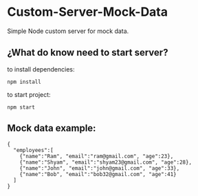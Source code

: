 # Custom-Server-Mock-Data
Simple Node custom server for mock data.

## ¿What do know need to start server?

to install dependencies:

```npm install```


to start project:

```npm start```



## Mock data example:


```
{
  "employees":[    
    {"name":"Ram", "email":"ram@gmail.com", "age":23},    
    {"name":"Shyam", "email":"shyam23@gmail.com", "age":28},  
    {"name":"John", "email":"john@gmail.com", "age":33},    
    {"name":"Bob", "email":"bob32@gmail.com", "age":41}   
  ]
}
```
